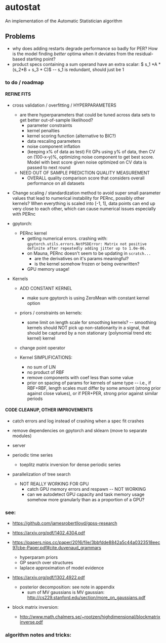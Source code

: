 # autostat

An implementation of the Automatic Statistician algorithm

## Problems

- why does adding restarts degrade performance so badly for PER? How is the model finding _better_ optima when it deviates from the residual-based starting point?
- product specs containing a sum operand have an extra scalar: $ s_1 \*A \* (s_2\*B + s_3 \* C)$ -- s_1 is redundant, should just be 1

### to do / roadmap

#### REFINE FITS

- cross validation / overfitting / HYPERPARAMETERS

  - are there hyperparameters that could be tuned across data sets to get better out-of-sample likelihood?
    - parameter constraints
    - kernel penalties
    - kernel scoring function (alternative to BIC?)
    - data rescaling parameters
    - noise component inflation
    - (keeping x% of data as test) Fit GPs using y% of data, then CV on (100-x-y)%, optimizing noise component to get best score. Model with best score given noise optimized on CV data is passed to next round
  - NEED OUT OF SAMPLE PREDICTION QUALITY MEASUREMENT
    - OVERALL quality comparison score that considers overall performance on all datasets

- Change scaling / standardization method to avoid super small parameter values that lead to numerical instability for PERnc, possibly other kernels? When everything is scaled into [-1, 1], data points can end up very close to each other, which can cause numerical issues especially with PERnc

- gpytorch:

  - PERnc kernel
    - getting numerical errors. crashing with: `gpytorch.utils.errors.NotPSDError: Matrix not positive definite after repeatedly adding jitter up to 1.0e-06.`
    - on Mauna, PERnc doesn't seem to be updating in `scratch...`
      - are the derivatives on it's params meaningful?
      - is the kernel somehow frozen or being overwritten?
    - GPU memory usage!

- Kernels

  - ADD CONSTANT KERNEL

    - make sure gpytorch is using ZeroMean with constant kernel option

  - priors / constraints on kernels:
    - some limit on length scale for smoothing kernels? -- smoothing kernels should NOT pick up non-stationarity in a signal, that should be captured by a non stationary (polynomial trend etc kernel) kernel
  - change point operator

  - Kernel SIMPLIFICATIONS:
    - no sum of LIN
    - no product of RBF
    - remove components with coef less than some value
    - prior on spacing of params for kernels of same type -- i.e., if RBF+RBF, length scales must differ by some amount (strong prior against close values), or if PER+PER, strong prior against similar periods

#### CODE CLEANUP, OTHER IMPROVEMENTS

- catch errors and log instead of crashing when a spec fit crashes

- remove dependencies on gpytorch and sklearn (move to separate modules)

- server

- periodic time series

  - toeplitz matrix inversion for dense periodic series

- parallelization of tree search

  - NOT REALLY WORKING FOR GPU
    - catch GPU memory errors and respawn -- NOT WORKING
    - can we autodetect GPU capacity and task memory usage somehow more granularly than as a proportion of a GPU?

### see:

- https://github.com/jamesrobertlloyd/gpss-research
- https://arxiv.org/pdf/1402.4304.pdf
- https://papers.nips.cc/paper/2016/file/3bbfdde8842a5c44a0323518eec97cbe-Paper.pdf#cite.duvenaud_grammars
  - hyperparam priors
  - GP search over structures
  - laplace approximation of model evidence
- https://arxiv.org/pdf/1302.4922.pdf

  - posterior decomposition: see note in appendix
    - sum of MV gaussians is MV gaussian: http://cs229.stanford.edu/section/more_on_gaussians.pdf

- block matrix inversion:
  - http://www.math.chalmers.se/~rootzen/highdimensional/blockmatrixinverse.pdf

### algorithm notes and tricks:
